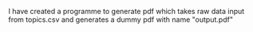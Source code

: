 I have created a programme to generate pdf which takes raw data input from topics.csv and generates a dummy pdf with name "output.pdf" 
